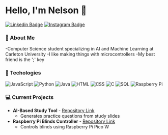 # Hello, I'm Nelson 🗿

[![Linkedin Badge](https://img.shields.io/badge/-nelsonthelad-blue?style=flat-square&logo=Linkedin&logoColor=white&link=https://www.linkedin.com/in/nelsondaniels/)](https://www.linkedin.com/in/nelsondaniels/)
[![Instagram Badge](https://img.shields.io/badge/-nelsondaniels-purple?style=flat-square&logo=instagram&logoColor=white&link=https://instagram.com/nelsonthelad/)](https://instagram.com/nelsonthelad)

### 🤠 About Me 
-Computer Science student specializing in AI and Machine Learning at Carleton University
-I like making things with microcontrollers
-My best friend is the ';' key

### 🔧 Techologies
![JavaScript](https://img.shields.io/badge/-JavaScript-black?style=flat-square&logo=javascript)
![Python](https://img.shields.io/badge/-Python-black?style=flat-square&logo=Python)
![Java](https://img.shields.io/badge/-java-E34A86?style=flat-square&logo=java)
![HTML](https://img.shields.io/badge/-HTML5-E34F26?style=flat-square&logo=html5&logoColor=white)
![CSS](https://img.shields.io/badge/-CSS3-1572B6?style=flat-square&logo=css3&logoColor=white)
![C](https://img.shields.io/badge/-C-A8B9CC?style=flat-square&logo=c&logoColor=white)
![SQL](https://img.shields.io/badge/-SQL-336791?style=flat-square&logo=postgresql&logoColor=white)
![Raspberry Pi](https://img.shields.io/badge/-Raspberry%20Pi-C51A4A?style=flat-square&logo=Raspberry-Pi)

### 💻 Current Projects
- **AI-Based Study Tool** - [Repository Link](#)
  - Generates practice questions from study slides
- **Raspberry Pi Blinds Controller** - [Repository Link](#)
  - Controls blinds using Raspberry Pi Pico W
